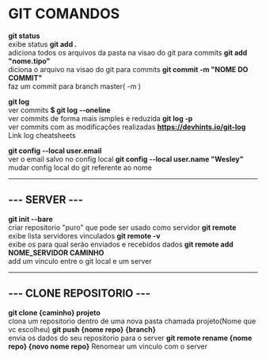 # GIT COMANDOS

**git status**                              
exibe status
**git add .** 				                
adiciona todos os arquivos da pasta na visao do git para commits
**git add "nome.tipo"** 			        
diciona o arquivo na visao do git para commits
**git commit -m "NOME DO COMMIT"** 		    
faz um commit para branch master( -m )

**git log** 				                
ver commits
**$ git log --oneline** 			        
ver commits de forma mais ismples e reduzida
**git log -p** 				                
ver commits com as modificações realizadas
**https://devhints.io/git-log** 		    
Link log cheatsheets

**git config --local user.email**		    
ver o email salvo no config local
**git config --local user.name "Wesley"**	
mudar config local do git referente ao nome

---

## --- SERVER ---

**git init --bare**                         
criar repositorio "puro" que pode ser usado como servidor
**git remote**                              
exibe lista servidores vinculados
**git remote -v**                           
exibe os para qual serão enviados e recebidos dados
**git remote add NOME_SERVIDOR CAMINHO**    
add um vinculo entre o git local e um server

---

## --- CLONE REPOSITORIO --- 
**git clone {caminho} projeto**            
clona um repositorio dentro de uma nova pasta chamada projeto(Nome que vc escolheu)
**git push {nome repo} {branch}**          
envia os dados do seu repositorio para o server
**git remote rename {nome repo} {novo nome repo}** 
Renomear um vinculo com o server




